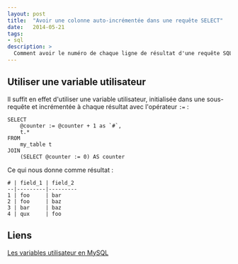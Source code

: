 ```yaml
---
layout: post
title:  "Avoir une colonne auto-incrémentée dans une requête SELECT"
date:   2014-05-21
tags:
- sql
description: >
  Comment avoir le numéro de chaque ligne de résultat d'une requête SQL dans une colonne ?
---
```


## Utiliser une variable utilisateur

Il suffit en effet d'utiliser une variable utilisateur, initialisée dans une sous-requête et incrémentée à chaque résultat avec l'opérateur `:=` :

	SELECT
		@counter := @counter + 1 as `#`,
		t.*
	FROM
		my_table t
	JOIN
		(SELECT @counter := 0) AS counter

Ce qui nous donne comme résultat :

	# | field_1 | field_2
	--|---------|---------
	1 | foo     | bar
	2 | foo     | baz
	3 | bar     | baz
	4 | qux     | foo

## Liens
[Les variables utilisateur en MySQL](http://dev.mysql.com/doc/refman/5.0/fr/variables.html)